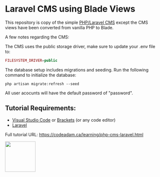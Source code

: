 # Laravel CMS using Blade Views

This repository is copy of the simple [PHP/Laravel CMS](https://github.com/codeadamca/php-cms-laravel) except the CMS views have been converted from vanilla PHP to Blade.

A few notes regarding the CMS:

The CMS uses the public storage driver, make sure to update your .env file to:

```php
FILESYSTEM_DRIVER=public
```

The database setup includes migrations and seeding. Run the following command to initialize the database:

```
php artisan migrate:refresh --seed
```

All user acocunts will have the default password of "password".

## Tutorial Requirements:

* [Visual Studio Code](https://code.visualstudio.com/) or [Brackets](http://brackets.io/) (or any code editor)
* [Laravel](https://laravel.com/)

Full tutorial URL: https://codeadam.ca/learning/php-cms-laravel.html

<a href="https://codeadam.ca">
<img src="https://codeadam.ca/images/code-block.png" width="100">
</a>
